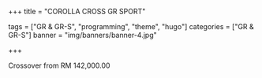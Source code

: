 +++
title = "COROLLA CROSS GR SPORT"

tags = ["GR & GR-S", "programming", "theme", "hugo"]
categories = ["GR & GR-S"]
banner = "img/banners/banner-4.jpg"

+++

Crossover from RM 142,000.00
